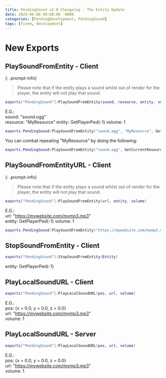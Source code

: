 ```yaml
---
title: PendingSound v2.0 Changelog - The Entity Update
date: 2024-06-08 09:00:00 -0000
categories: [PendingDevelopment, PendingSound]
tags: [fivem, development]
---
```


# New Exports

## PlaySoundFromEntity - Client

{: .prompt-info}
> Please note that if the entity plays a sound whilst out of render for the player, the entity will not play that sound.

```lua
exports["PendingSound"]:PlaySoundFromEntity(sound, resource, entity, volume)
```
E.G.:  
sound: "sound.ogg"  
resource: "MyResource"
entity: GetPlayerPed(-1)
volume: 1

```lua
exports.PendingSound:PlaySoundFromEntity("sound.ogg", "MyResource", GetPlayerPed(-1), 1)
```


You can combat repeating "MyResource" by doing the following:
```lua
exports.PendingSound:PlaySoundFromEntity("sound.ogg", GetCurrentResourceName(), GetPlayerPed(-1), 1)
```


## PlaySoundFromEntityURL - Client

{: .prompt-info}
> Please note that if the entity plays a sound whilst out of render for the player, the entity will not play that sound.

```lua
exports["PendingSound"]:PlaySoundFromEntity(url, entity, volume)
```
E.G.:  
url: "https://mywebsite.com/mymp3.mp3"  
entity: GetPlayerPed(-1)
volume: 1

```lua
exports.PendingSound:PlaySoundFromEntity("https://mywebsite.com/mymp3.mp3", GetPlayerPed(-1), 1)
```

## StopSoundFromEntity - Client

```lua
exports["PendingSound"]:StopSoundFromEntity(Entity)
```
entity: GetPlayerPed(-1)

## PlayLocalSoundURL - Client

```lua
exports["PendingSound"]:PlayLocalSoundURL(pos, url, volume)
```
E.G.:  
pos: {x = 0.0, y = 0.0, z = 0.0}  
url: "https://mywebsite.com/mymp3.mp3"  
volume: 1

## PlayLocalSoundURL - Server

```lua
exports["PendingSound"]:PlayLocalSoundURL(pos, url, volume)
```
E.G.:  
pos: {x = 0.0, y = 0.0, z = 0.0}  
url: "https://mywebsite.com/mymp3.mp3"  
volume: 1




